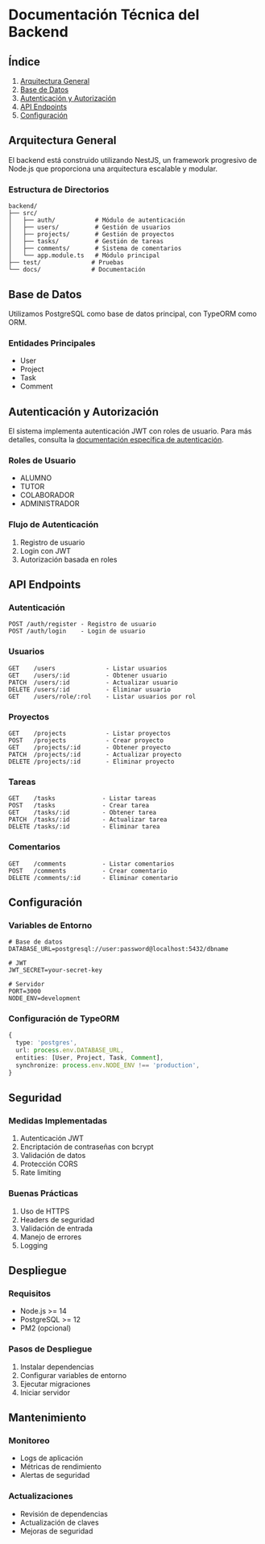 # Documentación Técnica del Backend

## Índice
1. [Arquitectura General](#arquitectura-general)
2. [Base de Datos](#base-de-datos)
3. [Autenticación y Autorización](#autenticación-y-autorización)
4. [API Endpoints](#api-endpoints)
5. [Configuración](#configuración)

## Arquitectura General
El backend está construido utilizando NestJS, un framework progresivo de Node.js que proporciona una arquitectura escalable y modular.

### Estructura de Directorios
```
backend/
├── src/
│   ├── auth/           # Módulo de autenticación
│   ├── users/          # Gestión de usuarios
│   ├── projects/       # Gestión de proyectos
│   ├── tasks/          # Gestión de tareas
│   ├── comments/       # Sistema de comentarios
│   └── app.module.ts   # Módulo principal
├── test/              # Pruebas
└── docs/              # Documentación
```

## Base de Datos
Utilizamos PostgreSQL como base de datos principal, con TypeORM como ORM.

### Entidades Principales
- User
- Project
- Task
- Comment

## Autenticación y Autorización
El sistema implementa autenticación JWT con roles de usuario. Para más detalles, consulta la [documentación específica de autenticación](./autenticacion.md).

### Roles de Usuario
- ALUMNO
- TUTOR
- COLABORADOR
- ADMINISTRADOR

### Flujo de Autenticación
1. Registro de usuario
2. Login con JWT
3. Autorización basada en roles

## API Endpoints

### Autenticación
```
POST /auth/register - Registro de usuario
POST /auth/login    - Login de usuario
```

### Usuarios
```
GET    /users              - Listar usuarios
GET    /users/:id          - Obtener usuario
PATCH  /users/:id          - Actualizar usuario
DELETE /users/:id          - Eliminar usuario
GET    /users/role/:rol    - Listar usuarios por rol
```

### Proyectos
```
GET    /projects           - Listar proyectos
POST   /projects           - Crear proyecto
GET    /projects/:id       - Obtener proyecto
PATCH  /projects/:id       - Actualizar proyecto
DELETE /projects/:id       - Eliminar proyecto
```

### Tareas
```
GET    /tasks             - Listar tareas
POST   /tasks             - Crear tarea
GET    /tasks/:id         - Obtener tarea
PATCH  /tasks/:id         - Actualizar tarea
DELETE /tasks/:id         - Eliminar tarea
```

### Comentarios
```
GET    /comments          - Listar comentarios
POST   /comments          - Crear comentario
DELETE /comments/:id      - Eliminar comentario
```

## Configuración

### Variables de Entorno
```env
# Base de datos
DATABASE_URL=postgresql://user:password@localhost:5432/dbname

# JWT
JWT_SECRET=your-secret-key

# Servidor
PORT=3000
NODE_ENV=development
```

### Configuración de TypeORM
```typescript
{
  type: 'postgres',
  url: process.env.DATABASE_URL,
  entities: [User, Project, Task, Comment],
  synchronize: process.env.NODE_ENV !== 'production',
}
```

## Seguridad

### Medidas Implementadas
1. Autenticación JWT
2. Encriptación de contraseñas con bcrypt
3. Validación de datos
4. Protección CORS
5. Rate limiting

### Buenas Prácticas
1. Uso de HTTPS
2. Headers de seguridad
3. Validación de entrada
4. Manejo de errores
5. Logging

## Despliegue

### Requisitos
- Node.js >= 14
- PostgreSQL >= 12
- PM2 (opcional)

### Pasos de Despliegue
1. Instalar dependencias
2. Configurar variables de entorno
3. Ejecutar migraciones
4. Iniciar servidor

## Mantenimiento

### Monitoreo
- Logs de aplicación
- Métricas de rendimiento
- Alertas de seguridad

### Actualizaciones
- Revisión de dependencias
- Actualización de claves
- Mejoras de seguridad 